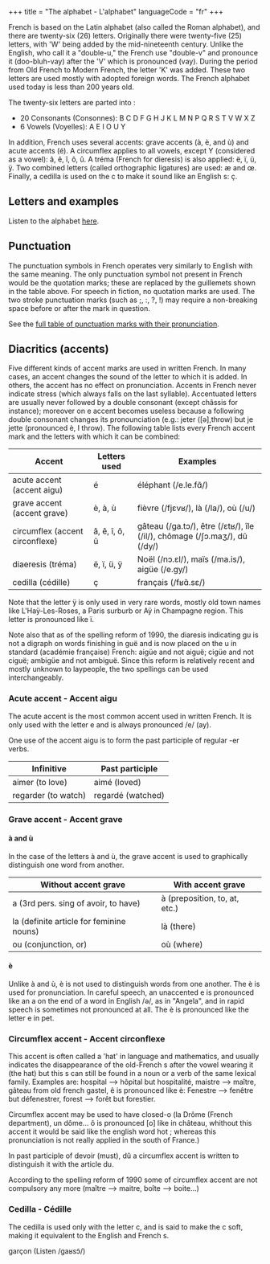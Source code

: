 +++
title = "The alphabet - L'alphabet"
languageCode = "fr"
+++

French is based on the Latin alphabet (also called the Roman alphabet),
and there are twenty-six (26) letters. Originally there were twenty-five
(25) letters, with 'W' being added by the mid-nineteenth century. Unlike
the English, who call it a "double-u," the French use "double-v" and
pronounce it (doo-bluh-vay) after the 'V' which is pronounced (vay).
During the period from Old French to Modern French, the letter 'K' was
added. These two letters are used mostly with adopted foreign words. The
French alphabet used today is less than 200 years old.

The twenty-six letters are parted into :

  - 20 Consonants (Consonnes): B C D F G H J K L M N P Q R S T V W X Z
  - 6 Vowels (Voyelles): A E I O U Y

In addition, French uses several accents: grave accents (à, è, and ù)
and acute accents (é). A circumflex applies to all vowels, except Y
(considered as a vowel): â, ê, î, ô, û. A tréma (French for dieresis) is
also applied: ë, ï, ü, ÿ. Two combined letters (called orthographic
ligatures) are used: æ and œ. Finally, a cedilla is used on the c to
make it sound like an English s: ç.

## Letters and examples

Listen to the alphabet
[here](/fr/An_introduction_to_French/Lessons/The_alphabet/Letters).

## Punctuation

The punctuation symbols in French operates very similarly to English
with the same meaning. The only punctuation symbol not present in French
would be the quotation marks; these are replaced by the guillemets shown
in the table above. For speech in fiction, no quotation marks are used.
The two stroke punctuation marks (such as ;, :, ?, \!) may require a
non-breaking space before or after the mark in question.

See the [full table of punctuation marks with their
pronunciation](/fr/An_introduction_to_French/Lessons/The_alphabet/Punctuation).

## Diacritics (accents)

Five different kinds of accent marks are used in written French. In many
cases, an accent changes the sound of the letter to which it is added.
In others, the accent has no effect on pronunciation. Accents in French
never indicate stress (which always falls on the last syllable).
Accentuated letters are usually never followed by a double consonant
(except châssis for instance); moreover on e accent becomes useless
because a following double consonant changes its pronounciation (e.g.:
jeter (\[ə\],throw) but je jette (pronounced è, I throw). The following
table lists every French accent mark and the letters with which it can
be combined:

<table>
<thead>
<tr class="header">
<th>Accent</th>
<th>Letters used</th>
<th>Examples</th>
</tr>
</thead>
<tbody>
<tr class="odd">
<td>acute accent (accent aigu)</td>
<td>é</td>
<td>éléphant (/e.le.fɑ̃/)</td>
</tr>
<tr class="even">
<td>grave accent (accent grave)</td>
<td>è, à, ù</td>
<td>fièvre (/fjɛvʁ/), là (/la/), où (/u/)</td>
</tr>
<tr class="odd">
<td>circumflex (accent circonflexe)</td>
<td>â, ê, î, ô, û</td>
<td>gâteau (/ɡa.tɔ/), être (/ɛtʁ/), île (/il/), chômage (/ʃɔ.maʒ/), dû (/dy/)</td>
</tr>
<tr class="even">
<td>diaeresis (tréma)</td>
<td>ë, ï, ü, ÿ</td>
<td>Noël (/nɔ.ɛl/), maïs (/ma.is/), aigüe (/e.ɡy/)</td>
</tr>
<tr class="odd">
<td>cedilla (cédille)</td>
<td>ç</td>
<td>français (/fʁɑ̃.sɛ/)</td>
</tr>
</tbody>
</table>

Note that the letter ÿ is only used in very rare words, mostly old town
names like L'Haÿ-Les-Roses, a Paris surburb or Aÿ in Champagne region.
This letter is pronounced like ï.

Note also that as of the spelling reform of 1990, the diaresis
indicating gu is not a digraph on words finishing in guë and is now
placed on the u in standard (académie française) French: aigüe and not
aiguë; cigüe and not ciguë; ambigüe and not ambiguë. Since this reform
is relatively recent and mostly unknown to laypeople, the two spellings
can be used interchangeably.

### Acute accent - Accent aigu

The acute accent is the most common accent used in written French. It is
only used with the letter e and is always pronounced /e/ (ay).

One use of the accent aigu is to form the past participle of regular -er
verbs.

<table>
<thead>
<tr class="header">
<th>Infinitive</th>
<th>Past participle</th>
</tr>
</thead>
<tbody>
<tr class="odd">
<td>aimer (to love)</td>
<td>aimé (loved)</td>
</tr>
<tr class="even">
<td>regarder (to watch)</td>
<td>regardé (watched)</td>
</tr>
</tbody>
</table>

### Grave accent - Accent grave

#### à and ù

In the case of the letters à and ù, the grave accent is used to
graphically distinguish one word from another.

<table>
<thead>
<tr class="header">
<th>Without accent grave</th>
<th>With accent grave</th>
</tr>
</thead>
<tbody>
<tr class="odd">
<td>a (3rd pers. sing of avoir, to have)</td>
<td>à (preposition, to, at, etc.)</td>
</tr>
<tr class="even">
<td>la (definite article for feminine nouns)</td>
<td>là (there)</td>
</tr>
<tr class="odd">
<td>ou (conjunction, or)</td>
<td>où (where)</td>
</tr>
</tbody>
</table>

#### è

Unlike à and ù, è is not used to distinguish words from one another. The
è is used for pronunciation. In careful speech, an unaccented e is
pronounced like an a on the end of a word in English /ə/, as in
"Angela", and in rapid speech is sometimes not pronounced at all. The è
is pronounced like the letter e in pet.

### Circumflex accent - Accent circonflexe

This accent is often called a 'hat' in language and mathematics, and
usually indicates the disappearance of the old-French s after the vowel
wearing it (the hat) but this s can still be found in a noun or a verb
of the same lexical family. Examples are: hospital --\> hôpital but
hospitalité, maistre --\> maître, gâteau from old french gastel, ê is
pronounced like è: Fenestre --\> fenêtre but défenestrer, forest --\>
forêt but forestier.

Circumflex accent may be used to have closed-o (la Drôme (French
department), un dôme... ô is pronounced \[o\] like in château, whithout
this accent it would be said like the english word hot ; whereas this
pronunciation is not really applied in the south of France.)

In past participle of devoir (must), dû a circumflex accent is written
to distinguish it with the article du.

According to the spelling reform of 1990 some of circumflex accent are
not compulsory any more (maître --\> maitre, boîte --\> boite...)

### Cedilla - Cédille

The cedilla is used only with the letter c, and is said to make the c
soft, making it equivalent to the English and French s.

garçon (Listen /ɡaʁsɔ̃/)
